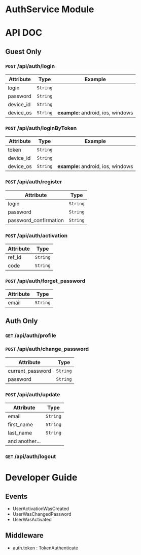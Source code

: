 # AuthService Module

# API DOC



## Guest Only


### `POST` /api/auth/login

Attribute             | Type     | Example |
--------------------- | -------- | --------
login                 | `String`
password              | `String`
device_id             | `String`
device_os             | `String` | **example:** android, ios, windows

### `POST` /api/auth/loginByToken

Attribute             | Type     | Example |
--------------------- | -------- | --------
token                 | `String`
device_id             | `String`
device_os             | `String` | **example:** android, ios, windows

### `POST` /api/auth/register

Attribute             | Type     |
--------------------- | -------- |
login                 | `String`
password              | `String`
password_confirmation | `String`

### `POST` /api/auth/activation

Attribute             | Type     
--------------------- | -------- 
ref_id                | `String`
code                  | `String`

### `POST` /api/auth/forget_password

Attribute             | Type     
--------------------- | -------- 
email                 | `String`





## Auth Only


### `GET` /api/auth/profile

### `POST` /api/auth/change_password

Attribute             | Type     
--------------------- | -------- 
current_password      | `String`
password              | `String`

### `POST` /api/auth/update

Attribute             | Type     
--------------------- | -------- 
email                 | `String`
first_name            | `String`
last_name             | `String`
and another...        | 

### `GET` /api/auth/logout

# Developer Guide
## Events
- UserActivationWasCreated
- UserWasChangedPassword
- UserWasActivated

## Middleware
- auth.token : TokenAuthenticate

